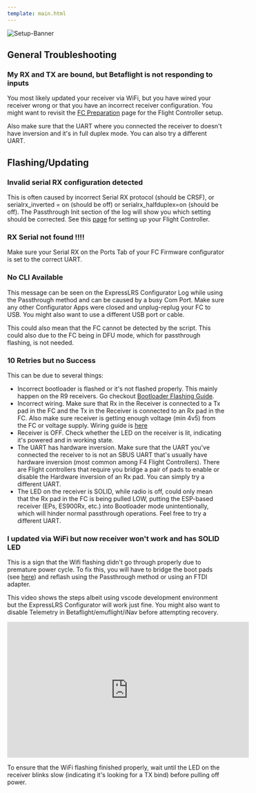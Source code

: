 ```yaml
---
template: main.html
---
```


![Setup-Banner](https://raw.githubusercontent.com/ExpressLRS/ExpressLRS-Hardware/master/img/quick-start.png)

## General Troubleshooting

### My RX and TX are bound, but Betaflight is not responding to inputs

You most likely updated your receiver via WiFi, but you have wired your receiver wrong or that you have an incorrect receiver configuration. You might want to revisit the [FC Preparation](../../quick-start/rx-fcprep/) page for the Flight Controller setup.

Also make sure that the UART where you connected the receiver to doesn't have inversion and it's in full duplex mode. You can also try a different UART.

## Flashing/Updating

### Invalid serial RX configuration detected

This is often caused by incorrect Serial RX protocol (should be CRSF), or serialrx_inverted = on (should be off) or serialrx_halfduplex=on (should be off). The Passthrough Init section of the log will show you which setting should be corrected. See this [page](../../quick-start/rx-fcprep/) for setting up your Flight Controller.

### RX Serial not found !!!!

Make sure your Serial RX on the Ports Tab of your FC Firmware configurator is set to the correct UART.

### No CLI Available

This message can be seen on the ExpressLRS Configurator Log while using the Passthrough method and can be caused by a busy Com Port. Make sure any other Configurator Apps were closed and unplug-replug your FC to USB. You might also want to use a different USB port or cable.

This could also mean that the FC cannot be detected by the script. This could also due to the FC being in DFU mode, which for passthrough flashing, is not needed.

### 10 Retries but no Success

This can be due to several things:

- Incorrect bootloader is flashed or it's not flashed properly. This mainly happen on the R9 receivers. Go checkout [Bootloader Flashing Guide](../../quick-start/rx-bootloader/).
- Incorrect wiring. Make sure that Rx in the Receiver is connected to a Tx pad in the FC and the Tx in the Receiver is connected to an Rx pad in the FC. Also make sure receiver is getting enough voltage (min 4v5) from the FC or voltage supply. Wiring guide is [here](../../quick-start/rx-fcprep/)
- Receiver is OFF. Check whether the LED on the receiver is lit, indicating it's powered and in working state.
- The UART has hardware inversion. Make sure that the UART you've connected the receiver to is not an SBUS UART that's usually have hardware inversion (most common among F4 Flight Controllers). There are Flight controllers that require you bridge a pair of pads to enable or disable the Hardware inversion of an Rx pad. You can simply try a different UART.
- The LED on the receiver is SOLID, while radio is off, could only mean that the Rx pad in the FC is being pulled LOW, putting the ESP-based receiver (EPs, ES900Rx, etc.) into Bootloader mode unintentionally, which will hinder normal passthrough operations. Feel free to try a different UART.

### I updated via WiFi but now receiver won't work and has SOLID LED

This is a sign that the Wifi flashing didn't go through properly due to premature power cycle. To fix this, you will have to bridge the boot pads (see [here](../../quick-start/rx-fcprep/#happymodel-ep1-ep2-pp)) and reflash using the Passthrough method or using an FTDI adapter.

This video shows the steps albeit using vscode development environment but the ExpressLRS Configurator will work just fine. You might also want to disable Telemetry in Betaflight/emuflight/iNav before attempting recovery.

<iframe width="560" height="315" src="https://www.youtube.com/embed/SShMaLnqZr8" title="YouTube video player" frameborder="0" allow="accelerometer; autoplay; clipboard-write; encrypted-media; gyroscope; picture-in-picture" allowfullscreen></iframe>

To ensure that the WiFi flashing finished properly, wait until the LED on the receiver blinks slow (indicating it's looking for a TX bind) before pulling off power.